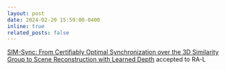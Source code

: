 ```yaml
---
layout: post
date: 2024-02-20 15:59:00-0400
inline: true
related_posts: false
---
```


[SIM-Sync: From Certifiably Optimal Synchronization over the 3D Similarity Group to Scene Reconstruction with Learned Depth](https://arxiv.org/abs/2309.05184) accepted to RA-L